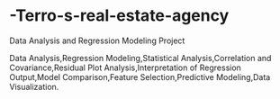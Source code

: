 # -Terro-s-real-estate-agency
Data Analysis and Regression Modeling Project


Data Analysis,Regression Modeling,Statistical Analysis,Correlation and Covariance,Residual Plot Analysis,Interpretation of Regression Output,Model Comparison,Feature Selection,Predictive Modeling,Data Visualization.
